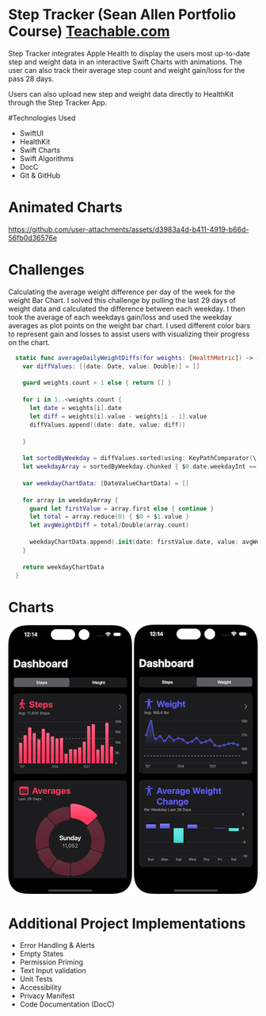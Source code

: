 # Step Tracker (Sean Allen Portfolio Course) [Teachable.com](https://seanallen.teachable.com)
Step Tracker integrates Apple Health to display the users most up-to-date step and weight data in an interactive Swift Charts with animations. The user can also track their average step count and weight gain/loss for the pass 28 days.

Users can also upload new step and weight data directly to HealthKit through the Step Tracker App.

#Technologies Used
* SwiftUI
* HealthKit
* Swift Charts
* Swift Algorithms
* DocC
* Git & GitHub

# Animated Charts



https://github.com/user-attachments/assets/d3983a4d-b411-4919-b66d-56fb0d36576e


# Challenges
Calculating the average weight difference per day of the week for the weight Bar Chart.
I solved this challenge by pulling the last 29 days of weight data and calculated the difference between each weekday. I then took the average of each weekdays gain/loss and used the weekday averages as plot points on the weight bar chart. I used different color bars to represent gain and losses to assist users with visualizing their progress on the chart.
```swift
  static func averageDailyWeightDiffs(for weights: [HealthMetric]) -> [DateValueChartData] {
    var diffValues: [(date: Date, value: Double)] = []

    guard weights.count > 1 else { return [] }

    for i in 1..<weights.count {
      let date = weights[i].date
      let diff = weights[i].value - weights[i - 1].value
      diffValues.append((date: date, value: diff))

    }

    let sortedByWeekday = diffValues.sorted(using: KeyPathComparator(\.date.weekdayInt))
    let weekdayArray = sortedByWeekday.chunked { $0.date.weekdayInt == $1.date.weekdayInt }

    var weekdayChartData: [DateValueChartData] = []

    for array in weekdayArray {
      guard let firstValue = array.first else { continue }
      let total = array.reduce(0) { $0 + $1.value }
      let avgWeightDiff = total/Double(array.count)

      weekdayChartData.append(.init(date: firstValue.date, value: avgWeightDiff))
    }

    return weekdayChartData
  }
```
# Charts
![Steps](assets/steps.png) ![Weights](assets/weights.png)

# Additional Project Implementations
* Error Handling & Alerts
* Empty States
* Permission Priming
* Text Input validation
* Unit Tests
* Accessibility
* Privacy Manifest
* Code Documentation (DocC)

